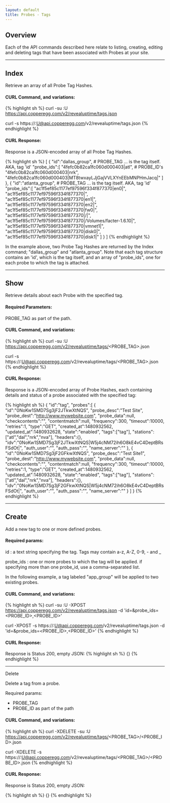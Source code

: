```yaml
---
layout: default
title: Probes - Tags
---
```


## Overview

Each of the API commands described here relate to listing, creating, editing and deleting tags that have been associated with Probes at your site.

-----

## Index

Retrieve an array of all Probe Tag Hashes.


#### CURL Command, and variations:
{% highlight sh %}
curl -su <APIKEY>:U https://api.copperegg.com/v2/revealuptime/tags.json

curl -s https://<APIKEY>:U@api.copperegg.com/v2/revealuptime/tags.json
{% endhighlight %}

#### CURL Response:

Response is a JSON-encoded array of all Probe Tag Hashes.

{% highlight sh %}
[
  { "id":"dallas_group",                         # PROBE_TAG ... is the tag itself. AKA, tag 'id'
    "probe_ids":[
      "4fefc0b82ca1fc060d000403|atl",            # PROBE_ID's
      "4fefc0b82ca1fc060d000403|nrk",
      "4fefc0b82ca1fc060d000403|MT8twxayLJjGajVVLXYnEEbMNPHmJacq|"
    ]
  },
  { "id":"atlanta_group",                        # PROBE_TAG ... is the tag itself. AKA, tag 'id'
    "probe_ids":[
      "ac1f5ef85c1177ef97596f334f877370|en0|",
      "ac1f5ef85c1177ef97596f334f877370|",
      "ac1f5ef85c1177ef97596f334f877370|en1|",
      "ac1f5ef85c1177ef97596f334f877370|en2|",
      "ac1f5ef85c1177ef97596f334f877370|fw0|",
      "ac1f5ef85c1177ef97596f334f877370|/|",
      "ac1f5ef85c1177ef97596f334f877370|/Volumes/facter-1.6.10|",
      "ac1f5ef85c1177ef97596f334f877370|vmnet1|",
      "ac1f5ef85c1177ef97596f334f877370|disk0|",
      "ac1f5ef85c1177ef97596f334f877370|disk1|"
    ]
  }
]
{% endhighlight %}

In the example above, two Probe Tag Hashes are returned by the Index command; "dallas_group" and "atlanta_group".
Note that each tag structure contains an 'id', which is the tag itself, and an array of "probe_ids", one for each probe to which the tag is attached.

----

## Show

Retrieve details about each Probe with the specified tag.


#### Required Parameters:
PROBE_TAG as part of the path.

#### CURL Command, and variations:
{% highlight sh %}
curl -su <APIKEY>:U https://api.copperegg.com/v2/revealuptime/tags/<PROBE_TAG>.json

curl -s https://<APIKEY>:U@api.copperegg.com/v2/revealuptime/tags/<PROBE_TAG>.json
{% endhighlight %}

#### CURL Response:

Response is a JSON-encoded array of Probe Hashes, each containing details and status of a probe associated with the specified tag:

{% highlight sh %}
{
  "id":"tag",
  "probes":[
            {
              "id":"0NoKw1SMD7Sg3jF2JTkwXtNQS",
              "probe_desc":"Test Site",
              "probe_dest":"http://www.mywebsite.com",
              "probe_data":null,
              "checkcontents":"",
              "contentmatch":null,
              "frequency":300,
              "timeout":10000,
              "retries":1,
              "type":"GET",
              "created_at":1480932562,
              "updated_at":1480932628,
              "state":"enabled",
              "tags":["tag"],
              "stations":["atl","dal","nrk","nva"],
              "headers":{},
              "idv":"0NoKw1SMD7Sg3jF2JTkwXtNQS|W5j4cNM72ih6O8kE4vC4DeptBRsFSdOt|",
              "auth_user":"",
              "auth_pass":"",
              "name_server":""
            },
            {
              "id":"0NoKw1SMD7Sg3jF2GFkwXtNQS",
              "probe_desc":"Test Site1",
              "probe_dest":"http://www.mywebsite.com",
              "probe_data":null,
              "checkcontents":"",
              "contentmatch":null,
              "frequency":300,
              "timeout":10000,
              "retries":1,
              "type":"GET",
              "created_at":1480932562,
              "updated_at":1480932628,
              "state":"enabled",
              "tags":["tag"],
              "stations":["atl","dal","nrk","nva"],
              "headers":{},
              "idv":"0NoKw1SMD7Sg3jF2GFkwXtNQS|W5j4cNM72ih6O8kE4vC4DeptBRsFSdOt|",
              "auth_user":"",
              "auth_pass":"",
              "name_server":""
            }
           ]
}
{% endhighlight %}

------

## Create

Add a new tag to one or more defined probes.

#### Required params:

id
: a text string specifying the tag. Tags may contain a-z, A-Z, 0-9, - and \_

probe_ids
: one or more probes to which the tag will be applied. if specifying more than one probe_id, use a comma-separated list.

In the following example, a tag labeled "app_group" will be applied to two existing probes.

#### CURL Command, and variations:
{% highlight sh %}
curl -su <APIKEY>:U -XPOST https://api.copperegg.com/v2/revealuptime/tags.json -d 'id=<TAG>&probe_ids=<PROBE_ID>,<PROBE_ID>'

curl -XPOST -s https://<APIKEY>:U@api.copperegg.com/v2/revealuptime/tags.json -d 'id=<TAG>&probe_ids=<PROBE_ID>,<PROBE_ID>'
{% endhighlight %}

#### CURL Response:

Response is Status 200, empty JSON:
{% highlight sh %}
{}
{% endhighlight %}

-------

Delete

Delete a tag from a probe.

Required params:
* PROBE_TAG
* PROBE_ID as part of the path

#### CURL Command, and variations:
{% highlight sh %}
curl -XDELETE -su <APIKEY>:U https://api.copperegg.com/v2/revealuptime/tags/<PROBE_TAG>/<PROBE_ID>.json

curl -XDELETE -s https://<APIKEY>:U@api.copperegg.com/v2/revealuptime/tags/<PROBE_TAG>/<PROBE_ID>.json
{% endhighlight %}

#### CURL Response:

Response is Status 200, empty JSON:

{% highlight sh %}
{}
{% endhighlight %}

